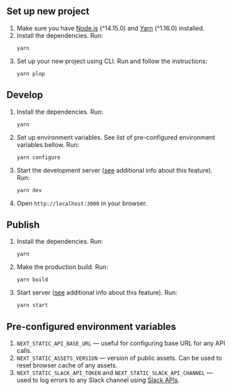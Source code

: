 ## Set up new project
1. Make sure you have [Node.js](https://nodejs.org/) (^14.15.0) and [Yarn](https://yarnpkg.com/) (^1.16.0) installed.
2. Install the dependencies. Run:
    ```shell
    yarn
    ```
3. Set up your new project using CLI. Run and follow the instructions:
    ```shell
    yarn plop
    ```

## Develop
1. Install the dependencies. Run:
    ```shell
    yarn
    ```
2. Set up environment variables. See list of pre-configured environment 
variables bellow. Run:
    ```shell
    yarn configure
    ```
3. Start the development server ([see](https://nextjs.org/docs/api-reference/cli#development) additional info about this feature). Run:
    ```shell
    yarn dev
    ```
4. Open `http://localhost:3000` in your browser.

## Publish
1. Install the dependencies. Run:
    ```shell
    yarn
    ```
2. Make the production build. Run:
    ```shell
    yarn build
    ```
3. Start server ([see](https://nextjs.org/docs/api-reference/cli#production) additional info about this feature). Run:
    ```shell
    yarn start
    ```

## Pre-configured environment variables
1. `NEXT_STATIC_API_BASE_URL` — useful for configuring base URL for any
API calls.
2. `NEXT_STATIC_ASSETS_VERSION` — version of public assets. Can be used
to reset browser cache of any assets.
3. `NEXT_STATIC_SLACK_API_TOKEN` and `NEXT_STATIC_SLACK_API_CHANNEL` —
used to log errors to any Slack channel using [Slack APIs](https://api.slack.com/apis).
